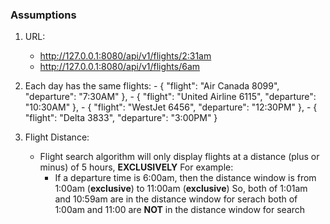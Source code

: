 ### Assumptions

1. URL: 
     - http://127.0.0.1:8080/api/v1/flights/2:31am
     - http://127.0.0.1:8080/api/v1/flights/6am

2. Each day has the same flights:
       - { "flight": "Air Canada 8099", "departure": "7:30AM" }, 
       - { "flight": "United Airline 6115", "departure": "10:30AM" }, 
       - { "flight": "WestJet 6456", "departure": "12:30PM" }, 
       - { "flight": "Delta 3833", "departure": "3:00PM" } 

3. Flight Distance:
     - Flight search algorithm will only display flights at a distance 
       (plus or minus) of 5 hours, **EXCLUSIVELY**
       For example:
         - If a departure time is 6:00am, then the distance window is 
           from 1:00am (**exclusive**) to 11:00am (**exclusive**)
           So, both of 1:01am and 10:59am are in the distance window for serach
           both of 1:00am and 11:00 are **NOT** in the distance window for 
           search